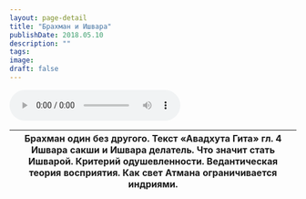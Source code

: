 ```yaml
---
layout: page-detail
title: "Брахман и Ишвара"
publishDate: 2018.05.10
description: ""
tags:
image:
draft: false
---
```


<audio title="2018.05.10 - Брахман и Ишвара.mp3" src="/upload/iblock/fd5/fd5efaae6609e75edafa5bf358dc9a33.mp3" controls=""></audio>

| Брахман один без другого. Текст «Авадхута Гита» гл. 4 Ишвара сакши и Ишвара делатель. Что значит стать Ишварой. Критерий одушевленности. Ведантическая теория восприятия. Как свет Атмана ограничивается индриями. |
| ------------------------------------------------------------------------------------------------------------------------------------------------------------------------------------------------------------------ |

  
